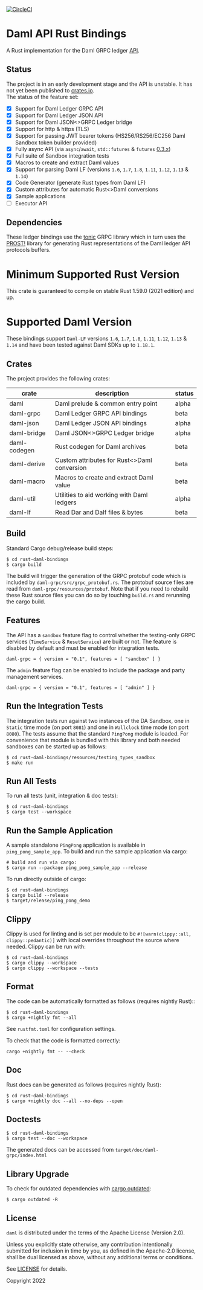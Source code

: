 [![CircleCI](https://circleci.com/gh/fujiapple852/rust-daml-bindings/tree/master.svg?style=svg&circle-token=b7fe7e775207e0a62dad6386f260bfc0acd0d2ce)](https://circleci.com/gh/fujiapple852/rust-daml-bindings/tree/master)

# Daml API Rust Bindings 
A Rust implementation for the Daml GRPC ledger [API](https://docs.daml.com/app-dev/ledger-api-introduction/index.html).

## Status
The project is in an early development stage and the API is unstable.  It has not yet been published to [crates.io](https://crates.io/).  
The status of the feature set:

- [x] Support for Daml Ledger GRPC API
- [X] Support for Daml Ledger JSON API
- [X] Support for Daml JSON<>GRPC Ledger bridge
- [X] Support for http & https (TLS)
- [X] Support for passing JWT bearer tokens (HS256/RS256/EC256 Daml Sandbox token builder provided)
- [X] Fully async API (via `async`/`await`, `std::futures` & `futures` [0.3.x](https://docs.rs/futures/0.3.1/futures/))
- [X] Full suite of Sandbox integration tests
- [X] Macros to create and extract Daml values
- [X] Support for parsing Daml LF (versions `1.6`, `1.7`, `1.8`, `1.11`, `1.12`, `1.13` & `1.14`)
- [X] Code Generator (generate Rust types from Daml LF) 
- [X] Custom attributes for automatic Rust<>Daml conversions
- [X] Sample applications
- [ ] Executor API

## Dependencies
These ledger bindings use the [tonic](https://github.com/hyperium/tonic) GRPC library which in turn uses the 
[PROST!](https://github.com/danburkert/prost) library for generating Rust representations of the Daml ledger API 
protocols buffers.

# Minimum Supported Rust Version
This crate is guaranteed to compile on stable Rust 1.59.0 (2021 edition) and up.

# Supported Daml Version
These bindings support `Daml-LF` versions `1.6`, `1.7`, `1.8`, `1.11`, `1.12`, `1.13` & `1.14` and have been tested against Daml SDKs up to `1.18.1`.

## Crates
The project provides the following crates:

| crate        | description                                 | status      |
|--------------|---------------------------------------------|-------------|
| daml         | Daml prelude & common entry point           | alpha       |
| daml-grpc    | Daml Ledger GRPC API bindings               | beta        |
| daml-json    | Daml Ledger JSON API bindings               | alpha       |
| daml-bridge  | Daml JSON<>GRPC Ledger bridge               | alpha       |
| daml-codegen | Rust codegen for Daml archives              | beta        |
| daml-derive  | Custom attributes for Rust<>Daml conversion | beta        |
| daml-macro   | Macros to create and extract Daml value     | beta        |
| daml-util    | Utilities to aid working with Daml ledgers  | alpha       |
| daml-lf      | Read Dar and Dalf files & bytes             | beta        | 

## Build
Standard Cargo debug/release build steps:

```
$ cd rust-daml-bindings
$ cargo build
```

The build will trigger the generation of the GRPC protobuf code which is included by `daml-grpc/src/grpc_protobuf.rs`.  The protobuf source files are read from `daml-grpc/resources/protobuf`.  Note that if you need to rebuild these 
Rust source files you can do so by touching `build.rs` and rerunning the cargo build.

## Features
The API has a `sandbox` feature flag to control whether the testing-only GRPC services (`TimeService` & `ResetService`) are 
built or not.  The feature is disabled by default and must be enabled for integration tests.

```
daml-grpc = { version = "0.1", features = [ "sandbox" ] }
```

The `admin` feature flag can be enabled to include the package and party management services.

```
daml-grpc = { version = "0.1", features = [ "admin" ] }
```

## Run the Integration Tests
The integration tests run against two instances of the DA Sandbox, one in `Static` time mode (on port `8081`) and one 
in `Wallclock` time mode (on port `8080`).  The tests assume that the standard `PingPong` module is loaded.  For 
convenience that module is bundled with this library and both needed sandboxes can be started up as follows:

```
$ cd rust-daml-bindings/resources/testing_types_sandbox
$ make run
```

## Run All Tests
To run all tests (unit, integration & doc tests):

```
$ cd rust-daml-bindings
$ cargo test --workspace
```

## Run the Sample Application
A sample standalone `PingPong` application is available in `ping_pong_sample_app`.  To build and run the sample 
application via cargo:

```
# build and run via cargo:
$ cargo run --package ping_pong_sample_app --release
```

To run directly outside of cargo:

```
$ cd rust-daml-bindings
$ cargo build --release
$ target/release/ping_pong_demo
```

## Clippy
Clippy is used for linting and is set per module to be `#![warn(clippy::all, clippy::pedantic)]` with local overrides 
throughout the source where needed.  Clippy can be run with:

```
$ cd rust-daml-bindings
$ cargo clippy --workspace
$ cargo clippy --workspace --tests
```

## Format
The code can be automatically formatted as follows (requires nightly Rust)::

```
$ cd rust-daml-bindings
$ cargo +nightly fmt --all
```

See `rustfmt.toml` for configuration settings.

To check that the code is formatted correctly:
```
cargo +nightly fmt -- --check
```

## Doc
Rust docs can be generated as follows (requires nightly Rust):

```
$ cd rust-daml-bindings
$ cargo +nightly doc --all --no-deps --open
```

## Doctests

```
$ cd rust-daml-bindings
$ cargo test --doc --workspace
```

The generated docs can be accessed from `target/doc/daml-grpc/index.html`

## Library Upgrade
To check for outdated dependencies with [cargo outdated](https://github.com/kbknapp/cargo-outdated):

```
$ cargo outdated -R
``` 

## License

`daml` is distributed under the terms of the Apache License (Version 2.0).

Unless you explicitly state otherwise, any contribution intentionally submitted for inclusion in time by you, as defined
in the Apache-2.0 license, shall be dual licensed as above, without any additional terms or conditions.

See [LICENSE](LICENSE) for details.

Copyright 2022